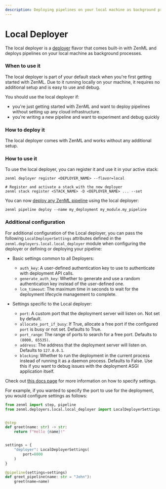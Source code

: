 ```yaml
---
description: Deploying pipelines on your local machine as background processes.
---
```


# Local Deployer

The local deployer is a [deployer](./) flavor that comes built-in with ZenML and deploys pipelines on your local machine as background processes.

### When to use it

The local deployer is part of your default stack when you're first getting started with ZenML. Due to it running locally on your machine, it requires no additional setup and is easy to use and debug.

You should use the local deployer if:

* you're just getting started with ZenML and want to deploy pipelines without setting up any cloud infrastructure.
* you're writing a new pipeline and want to experiment and debug quickly

### How to deploy it

The local deployer comes with ZenML and works without any additional setup.

### How to use it

To use the local deployer, you can register it and use it in your active stack:

```shell
zenml deployer register <DEPLOYER_NAME> --flavor=local

# Register and activate a stack with the new deployer
zenml stack register <STACK_NAME> -D <DEPLOYER_NAME> ... --set
```

You can now [deploy any ZenML pipeline](https://docs.zenml.io/concepts/deployment) using the local deployer:

```shell
zenml pipeline deploy --name my_deployment my_module.my_pipeline
```
### Additional configuration

For additional configuration of the Local deployer, you can pass the following `LocalDeployerSettings` attributes defined in the `zenml.deployers.local.local_deployer` module when configuring the deployer or defining or deploying your pipeline:

* Basic settings common to all Deployers:

  * `auth_key`: A user-defined authentication key to use to authenticate with deployment API calls.
  * `generate_auth_key`: Whether to generate and use a random authentication key instead of the user-defined one.
  * `lcm_timeout`: The maximum time in seconds to wait for the deployment lifecycle management to complete.

* Settings specific to the Local deployer:

  * `port`: A custom port that the deployment server will listen on. Not set by default.
  * `allocate_port_if_busy`: If True, allocate a free port if the configured `port` is busy or not set. Defaults to True.
  * `port_range`: The range of ports to search for a free port. Defaults to `(8000, 65535)`.
  * `address`: The address that the deployment server will listen on. Defaults to `127.0.0.1`.
  * `blocking`: Whether to run the deployment in the current process instead of running it as a daemon process. Defaults to False. Use this if you want to debug issues with the deployment ASGI application itself.

Check out [this docs page](https://docs.zenml.io/concepts/steps_and_pipelines/configuration) for more information on how to specify settings.

For example, if you wanted to specify the port to use for the deployment, you would configure settings as follows:

```python
from zenml import step, pipeline
from zenml.deployers.local.local_deployer import LocalDeployerSettings


@step
def greet(name: str) -> str:
    return f"Hello {name}!"


settings = {
    "deployer": LocalDeployerSettings(
        port=8000
    )
}

@pipeline(settings=settings)
def greet_pipeline(name: str = "John"):
    greet(name=name)
```
